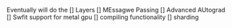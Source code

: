 Eventually will do the
[] Layers
[] MEssagwe Passing
[] Advanced AUtograd
[] Swfit support for metal gpu
[] compiling functionality
[] sharding

